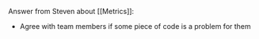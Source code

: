 Answer from Steven about [[Metrics]]:
- Agree with team members if some piece of code is a problem for them